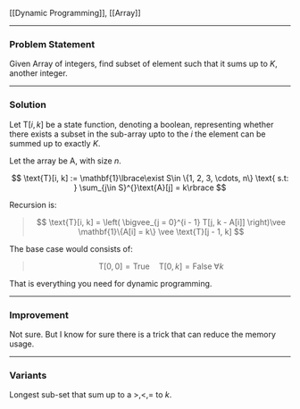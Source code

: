 [[Dynamic Programming]], [[Array]]

---
### **Problem Statement**

Given Array of integers, find subset of element such that it sums up to $K$, another integer. 

---
### **Solution**

Let $\text{T}[i, k]$ be a state function, denoting a boolean, representing whether there exists a subset in the sub-array upto to the $i$ the element can be summed up to exactly $K$. 

Let the array be $\text{A}$, with size $n$. 

$$
\text{T}[i, k] := \mathbf{1}\lbrace\exist S\in \{1, 2, 3, \cdots, n\} \text{ s.t: } \sum_{j\in S}^{}\text{A}[j] = k\rbrace
$$

Recursion is: 

> $$
> \text{T}[i, k] = \left(
    \bigvee_{j = 0}^{i - 1} T[j, k - A[i]] 
\right)\vee \mathbf{1}\{A[i] = k\} \vee \text{T}[j - 1, k]
> $$

The base case would consists of: 

> $$
> \text{T}[0, 0] = \text{True} \quad \text{T}[0, k] = \text{False}\;\forall k
> $$


That is everything you need for dynamic programming. 

---
### **Improvement**

Not sure. But I know for sure there is a trick that can reduce the memory usage. 

---
### **Variants**

Longest sub-set that sum up to a $>, <, =$ to $k$. 


